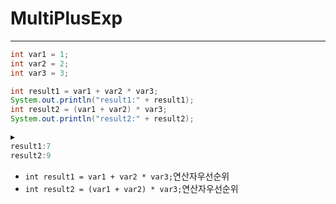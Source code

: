 # MultiPlusExp

***

```java
int var1 = 1;
int var2 = 2;
int var3 = 3;

int result1 = var1 + var2 * var3;
System.out.println("result1:" + result1);
int result2 = (var1 + var2) * var3;
System.out.println("result2:" + result2);

▶️
result1:7
result2:9

```
- `int result1 = var1 + var2 * var3;`연산자우선순위
- `int result2 = (var1 + var2) * var3;`연산자우선순위
